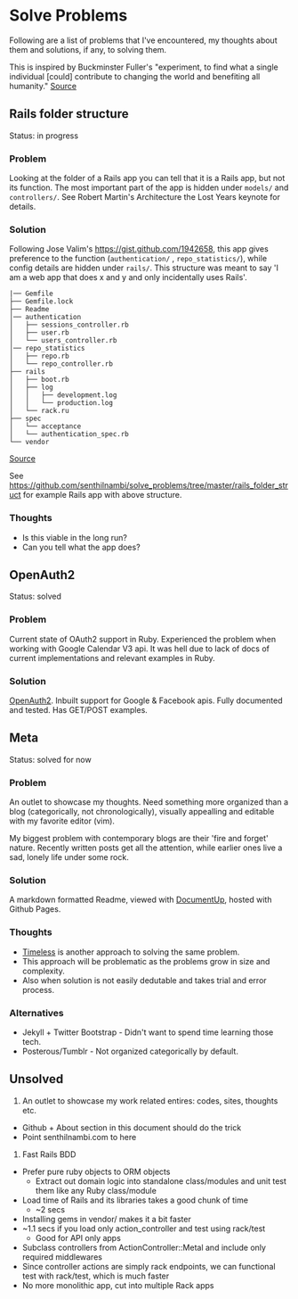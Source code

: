 # Solve Problems

Following are a list of problems that I've encountered, my thoughts about them and solutions, if any, to solving them.

This is inspired by Buckminster Fuller's "experiment, to find what a single individual [could] contribute to changing the world and benefiting all humanity." [Source](https://en.wikipedia.org/wiki/Buckminster_Fuller#Bankruptcy_and_depression)

## Rails folder structure
Status: in progress

### Problem

Looking at the folder of a Rails app you can tell that it is a Rails app, but not its function. The most important part of the app is hidden under `models/` and `controllers/`. See Robert Martin's Architecture the Lost Years keynote for details.

### Solution

Following Jose Valim's https://gist.github.com/1942658, this app gives preference to the function (`authentication/` , `repo_statistics/`), while config details are hidden under `rails/`. This structure was meant to say 'I am a web app that does x and y and only incidentally uses Rails'.

````
|── Gemfile
├── Gemfile.lock
├── Readme
│── authentication
│   ├── sessions_controller.rb
│   ├── user.rb
│   └── users_controller.rb
│── repo_statistics
│   ├── repo.rb
│   └── repo_controller.rb
├── rails
│   ├── boot.rb
│   ├── log
│   │   ├── development.log
│   │   └── production.log
│   └── rack.ru
├── spec
│   └── acceptance
│   └── authentication_spec.rb
└── vendor
````

[Source](https://gist.github.com/2146566)

See https://github.com/senthilnambi/solve_problems/tree/master/rails_folder_struct for example Rails app with above structure.

### Thoughts

* Is this viable in the long run?
* Can you tell what the app does?

## OpenAuth2
Status: solved

### Problem

Current state of OAuth2 support in Ruby. Experienced the problem when working with Google Calendar V3 api. It was hell due to lack of docs of current implementations and relevant examples in Ruby.

### Solution

[OpenAuth2](http://senthilnambi.github.com/OpenAuth2). Inbuilt support for Google & Facebook apis. Fully documented and tested. Has GET/POST examples.

## Meta
Status: solved for now

### Problem

An outlet to showcase my thoughts. Need something more organized than a blog (categorically, not chronologically), visually appealling and editable with my favorite editor (vim).

My biggest problem with contemporary blogs are their 'fire and forget' nature. Recently written posts get all the attention, while earlier ones live a sad, lonely life under some rock.

### Solution

A markdown formatted Readme, viewed with [DocumentUp](http://documentup.com/#hosted), hosted with Github Pages.

### Thoughts

* [Timeless](http://timelessrepo.com/timeless) is another approach to solving the same problem.
* This approach will be problematic as the problems grow in size and complexity.
* Also when solution is not easily dedutable and takes trial and error process.

### Alternatives
 * Jekyll + Twitter Bootstrap - Didn't want to spend time learning those tech.
 * Posterous/Tumblr - Not organized categorically by default.

## Unsolved

1. An outlet to showcase my work related entires: codes, sites, thoughts etc.
  * Github + About section in this document should do the trick
  * Point senthilnambi.com to here

1. Fast Rails BDD
  * Prefer pure ruby objects to ORM objects
    * Extract out domain logic into standalone class/modules and unit test them like any Ruby class/module
  * Load time of Rails and its libraries takes a good chunk of time
    * ~2 secs
  * Installing gems in vendor/ makes it a bit faster
  * ~1.1 secs if you load only action_controller and test using rack/test
    * Good for API only apps
  * Subclass controllers from ActionController::Metal and include only required middlewares
  * Since controller actions are simply rack endpoints, we can functional test with rack/test, which is much faster
  * No more monolithic app, cut into multiple Rack apps
